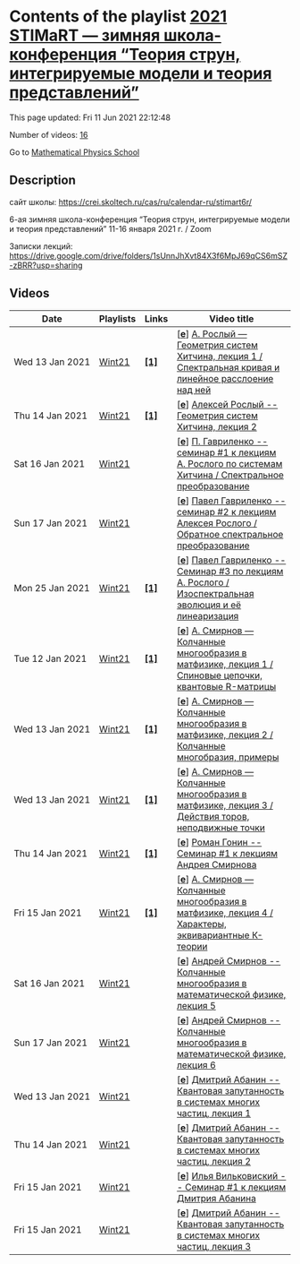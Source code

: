 # Contents of the playlist [2021 STIMaRT — зимняя школа-конференция “Теория струн, интегрируемые модели и теория представлений”](https://www.youtube.com/playlist?list=PLLGkFbxve6715BbdgBYSEd2fEczrpt4jV)

This page updated: Fri 11 Jun 2021 22:12:48

Number of videos: [16](#videos)

Go to [Mathematical Physics School](../README.md)

## Description

сайт школы: <https://crei.skoltech.ru/cas/ru/calendar-ru/stimart6r/>

6-ая зимняя школа-конференция
“Теория струн, интегрируемые модели и теория представлений”
11-16 января 2021 г. / Zoom

Записки лекций: <https://drive.google.com/drive/folders/1sUnnJhXvt84X3f6MpJ69qCS6mSZ-zBRR?usp=sharing>

## Videos

|Date|Playlists|Links|Video title|
|---|---|---|---|
| Wed&nbsp;13&nbsp;Jan&nbsp;2021 | [Wint21](../playlists/Wint21 "2021 STIMaRT — зимняя школа-конференция “Теория струн, интегрируемые модели и теория представлений”") | [**[1]**](https://drive.google.com/file/d/1uSmJxCRoTNbwTbPS19ILTVAeUCUqPrL-/view?usp=sharing) | [[**e**](https://studio.youtube.com/video/U46a9Vv9yDI/edit "Edit")] [А. Рослый — Геометрия систем Хитчина, лекция 1 / Спектральная кривая и линейное расслоение над ней](https://www.youtube.com/watch?v=U46a9Vv9yDI&list=PLLGkFbxve6715BbdgBYSEd2fEczrpt4jV "ссылка на записки https://drive.google.com/file/d/1uSmJxCRoTNbwTbPS19ILTVAeUCUqPrL-/view?usp=sharing&#013;00:00 Введение&#013;06:10 Комплексная проективная прямая P^1&#013;10:20 Голоморфные линейные расслоения над P^1&#013;27:17 Тотальные пространства линейных расслоений&#013;36:29 Характеристическое уравнение и спектральная кривая&#013;1:11:45 Построение линейного расслоения на спектральной кривой&#013;1:25:45 Ответы на вопросы") |
| Thu&nbsp;14&nbsp;Jan&nbsp;2021 | [Wint21](../playlists/Wint21 "2021 STIMaRT — зимняя школа-конференция “Теория струн, интегрируемые модели и теория представлений”") | [**[1]**](https://drive.google.com/file/d/1bYjRapiog_DKZms_MiKdbUr9ZE0A22Ne/view?usp=sharing) | [[**e**](https://studio.youtube.com/video/sEqMtOD66H4/edit "Edit")] [Алексей Рослый -- Геометрия систем Хитчина, лекция 2](https://www.youtube.com/watch?v=sEqMtOD66H4&list=PLLGkFbxve6715BbdgBYSEd2fEczrpt4jV "записки к лекции https://drive.google.com/file/d/1bYjRapiog&#95;DKZms&#95;MiKdbUr9ZE0A22Ne/view?usp=sharing") |
| Sat&nbsp;16&nbsp;Jan&nbsp;2021 | [Wint21](../playlists/Wint21 "2021 STIMaRT — зимняя школа-конференция “Теория струн, интегрируемые модели и теория представлений”") |  | [[**e**](https://studio.youtube.com/video/THDL0obas1w/edit "Edit")] [П. Гавриленко -- семинар #1 к лекциям А. Рослого по системам Хитчина / Спектральное преобразование](https://www.youtube.com/watch?v=THDL0obas1w&list=PLLGkFbxve6715BbdgBYSEd2fEczrpt4jV) |
| Sun&nbsp;17&nbsp;Jan&nbsp;2021 | [Wint21](../playlists/Wint21 "2021 STIMaRT — зимняя школа-конференция “Теория струн, интегрируемые модели и теория представлений”") |  | [[**e**](https://studio.youtube.com/video/tlRJ9InZnUc/edit "Edit")] [Павел Гавриленко -- семинар #2 к лекциям Алексея Рослого / Обратное спектральное преобразование](https://www.youtube.com/watch?v=tlRJ9InZnUc&list=PLLGkFbxve6715BbdgBYSEd2fEczrpt4jV) |
| Mon&nbsp;25&nbsp;Jan&nbsp;2021 | [Wint21](../playlists/Wint21 "2021 STIMaRT — зимняя школа-конференция “Теория струн, интегрируемые модели и теория представлений”") | [**[1]**](https://drive.google.com/file/d/1NIka88qNKxvb52xaUnnag9hmgkwOml6D/view?usp=sharing) | [[**e**](https://studio.youtube.com/video/rhb9L0ff9rg/edit "Edit")] [Павел Гавриленко -- Семинар #3 по лекциям А. Рослого / Изоспектральная эволюция и её линеаризация](https://www.youtube.com/watch?v=rhb9L0ff9rg&list=PLLGkFbxve6715BbdgBYSEd2fEczrpt4jV "записки: https://drive.google.com/file/d/1NIka88qNKxvb52xaUnnag9hmgkwOml6D/view?usp=sharing") |
| Tue&nbsp;12&nbsp;Jan&nbsp;2021 | [Wint21](../playlists/Wint21 "2021 STIMaRT — зимняя школа-конференция “Теория струн, интегрируемые модели и теория представлений”") | [**[1]**](https://drive.google.com/file/d/14nPezFxFmk9CXIH2OwmhwFsdEn9cKH7O/view?usp=sharing) | [[**e**](https://studio.youtube.com/video/vWjddpqDEvs/edit "Edit")] [А. Смирнов — Колчанные многообразия в матфизике, лекция 1 / Спиновые цепочки, квантовые R-матрицы](https://www.youtube.com/watch?v=vWjddpqDEvs&list=PLLGkFbxve6715BbdgBYSEd2fEczrpt4jV "ссылка на заметки к лекции https://drive.google.com/file/d/14nPezFxFmk9CXIH2OwmhwFsdEn9cKH7O/view?usp=sharing &#013;&#013;00:00 Введение, спиновые цепочки&#013;19:38 Квантовые R-матрицы, уравнение Янга–Бакстера, трансфер-матрица&#013;24:30 Вопрос про картинку&#013;37:00 Построение коммутирующих гамильтонианов цепочки&#013;40:56 Квантовые группы как внутренние симметрии спиновых цепочек&#013;59:00 Уравнения Бете и векторы Бете&#013;1:05:39 Уравнения Книжника–Замолодчикова, симметрии по параметрам&#013;1:13:13 Связь спиновых цепочек с колчанными многообразиями&#013;1:24:10 Определение колчана и колчанного многообразия") |
| Wed&nbsp;13&nbsp;Jan&nbsp;2021 | [Wint21](../playlists/Wint21 "2021 STIMaRT — зимняя школа-конференция “Теория струн, интегрируемые модели и теория представлений”") | [**[1]**](https://drive.google.com/file/d/1HMi_TOmv4FR-aYTo-dcFvcN4vOl-jK2y/view?usp=sharing) | [[**e**](https://studio.youtube.com/video/OtcRRlxaPoA/edit "Edit")] [А. Смирнов — Колчанные многообразия в матфизике, лекция 2 / Колчанные многобразия, примеры](https://www.youtube.com/watch?v=OtcRRlxaPoA&list=PLLGkFbxve6715BbdgBYSEd2fEczrpt4jV "ссылка на заметки к лекции https://drive.google.com/file/d/1HMi&#95;TOmv4FR-aYTo-dcFvcN4vOl-jK2y/view?usp=sharing") |
| Wed&nbsp;13&nbsp;Jan&nbsp;2021 | [Wint21](../playlists/Wint21 "2021 STIMaRT — зимняя школа-конференция “Теория струн, интегрируемые модели и теория представлений”") | [**[1]**](https://drive.google.com/file/d/1l2z0bnPu4aPJ7J47hfyT_tOV__RkfIm5/view?usp=sharing) | [[**e**](https://studio.youtube.com/video/AVnDLudZPUc/edit "Edit")] [А. Смирнов — Колчанные многообразия в матфизике, лекция 3 / Действия торов, неподвижные точки](https://www.youtube.com/watch?v=AVnDLudZPUc&list=PLLGkFbxve6715BbdgBYSEd2fEczrpt4jV "ссылка на заметки к лекции https://drive.google.com/file/d/1l2z0bnPu4aPJ7J47hfyT&#95;tOV&#95;&#95;RkfIm5/view?usp=sharing") |
| Thu&nbsp;14&nbsp;Jan&nbsp;2021 | [Wint21](../playlists/Wint21 "2021 STIMaRT — зимняя школа-конференция “Теория струн, интегрируемые модели и теория представлений”") | [**[1]**](https://www.overleaf.com/read/gwcbqvrdzqxk) | [[**e**](https://studio.youtube.com/video/7Y8KF2tdjJg/edit "Edit")] [Роман Гонин -- Семинар #1 к лекциям Андрея Смирнова](https://www.youtube.com/watch?v=7Y8KF2tdjJg&list=PLLGkFbxve6715BbdgBYSEd2fEczrpt4jV "задачи: https://www.overleaf.com/read/gwcbqvrdzqxk") |
| Fri&nbsp;15&nbsp;Jan&nbsp;2021 | [Wint21](../playlists/Wint21 "2021 STIMaRT — зимняя школа-конференция “Теория струн, интегрируемые модели и теория представлений”") | [**[1]**](https://drive.google.com/file/d/1KJvWGRN6qjnV0EMbpMWQRNio-d-cAvaH/view?usp=sharing) | [[**e**](https://studio.youtube.com/video/-MBRIMt5HUo/edit "Edit")] [А. Смирнов — Колчанные многообразия в матфизике, лекция 4 / Характеры, эквивариантные К-теории](https://www.youtube.com/watch?v=-MBRIMt5HUo&list=PLLGkFbxve6715BbdgBYSEd2fEczrpt4jV "ссылка на заметки к лекции https://drive.google.com/file/d/1KJvWGRN6qjnV0EMbpMWQRNio-d-cAvaH/view?usp=sharing&#013;&#013;00:00 Напоминание: вычисление неподвижных точек для линейного колчана&#013;07:52 Вычисление неподвижных точек для циклических колчанов&#013;34:25 Ассоциированные тавтологические расслоения&#013;41:43 Примеры вычисления характеров тавтологических расслоений&#013;52:50 Характеры для зеркального двойственного к T^&#42; Gr(2, 5)&#013;1:01:55 Определение эквивариантной К-теории&#013;1:06:20 Явное описание эквиваривариантной К-теории для колчанных многообразий&#013;1:15:08 Пример вычисления кольца К-теории&#013;1:24:00 Классы неподвижных точек, локализованная К-теория&#013;1:39:10 Связь со спиновыми цепочками&#013;1:48:10 Применение К-теории — касательные пространства в неподвижных точках") |
| Sat&nbsp;16&nbsp;Jan&nbsp;2021 | [Wint21](../playlists/Wint21 "2021 STIMaRT — зимняя школа-конференция “Теория струн, интегрируемые модели и теория представлений”") |  | [[**e**](https://studio.youtube.com/video/Lak6vS72XWw/edit "Edit")] [Андрей Смирнов -- Колчанные многообразия в математической физике, лекция 5](https://www.youtube.com/watch?v=Lak6vS72XWw&list=PLLGkFbxve6715BbdgBYSEd2fEczrpt4jV) |
| Sun&nbsp;17&nbsp;Jan&nbsp;2021 | [Wint21](../playlists/Wint21 "2021 STIMaRT — зимняя школа-конференция “Теория струн, интегрируемые модели и теория представлений”") |  | [[**e**](https://studio.youtube.com/video/lelthGSyf00/edit "Edit")] [Андрей Смирнов -- Колчанные многообразия в математической физике, лекция 6](https://www.youtube.com/watch?v=lelthGSyf00&list=PLLGkFbxve6715BbdgBYSEd2fEczrpt4jV) |
| Wed&nbsp;13&nbsp;Jan&nbsp;2021 | [Wint21](../playlists/Wint21 "2021 STIMaRT — зимняя школа-конференция “Теория струн, интегрируемые модели и теория представлений”") |  | [[**e**](https://studio.youtube.com/video/h_liNT5oaHo/edit "Edit")] [Дмитрий Абанин -- Квантовая запутанность в системах многих частиц, лекция 1](https://www.youtube.com/watch?v=h_liNT5oaHo&list=PLLGkFbxve6715BbdgBYSEd2fEczrpt4jV) |
| Thu&nbsp;14&nbsp;Jan&nbsp;2021 | [Wint21](../playlists/Wint21 "2021 STIMaRT — зимняя школа-конференция “Теория струн, интегрируемые модели и теория представлений”") |  | [[**e**](https://studio.youtube.com/video/zDFd22BBYfg/edit "Edit")] [Дмитрий Абанин -- Квантовая запутанность в системах многих частиц, лекция 2](https://www.youtube.com/watch?v=zDFd22BBYfg&list=PLLGkFbxve6715BbdgBYSEd2fEczrpt4jV) |
| Fri&nbsp;15&nbsp;Jan&nbsp;2021 | [Wint21](../playlists/Wint21 "2021 STIMaRT — зимняя школа-конференция “Теория струн, интегрируемые модели и теория представлений”") |  | [[**e**](https://studio.youtube.com/video/_PStxNVB8Gs/edit "Edit")] [Илья Вильковиский -- Семинар #1 к лекциям Дмитрия Абанина](https://www.youtube.com/watch?v=_PStxNVB8Gs&list=PLLGkFbxve6715BbdgBYSEd2fEczrpt4jV) |
| Fri&nbsp;15&nbsp;Jan&nbsp;2021 | [Wint21](../playlists/Wint21 "2021 STIMaRT — зимняя школа-конференция “Теория струн, интегрируемые модели и теория представлений”") |  | [[**e**](https://studio.youtube.com/video/Lm56amri1lY/edit "Edit")] [Дмитрий Абанин -- Квантовая запутанность в системах многих частиц, лекция 3](https://www.youtube.com/watch?v=Lm56amri1lY&list=PLLGkFbxve6715BbdgBYSEd2fEczrpt4jV) |
